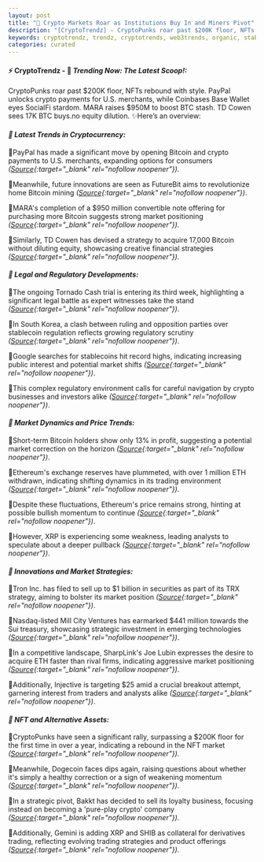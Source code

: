 ```yaml
---
layout: post
title: "🌇 Crypto Markets Roar as Institutions Buy In and Miners Pivot"
description: "[CryptoTrendz] - CryptoPunks roar past $200K floor, NFTs rebound with style. PayPal unlocks crypto payments for U.S. merchants, while Coinbases Base Wallet eyes SocialFi stardom. MARA raises $950M to boost BTC stash. TD Cowen sees 17K BTC buys.no equity dilution."
keywords: cryptotrendz, trendz, cryptotrends, web3trends, organic, stablecoins, XRP, business, NFT, growth, ETH, Stablecoin, Mining, Bitcoin, Digital, Crypto
categories: curated
---
```


#### ⚡ CryptoTrendz - 📌 *Trending Now: The Latest Scoop!:*

CryptoPunks roar past $200K floor, NFTs rebound with style. PayPal unlocks crypto payments for U.S. merchants, while Coinbases Base Wallet eyes SocialFi stardom. MARA raises $950M to boost BTC stash. TD Cowen sees 17K BTC buys.no equity dilution. ✨Here’s an overview:


#### *🔖  Latest Trends in Cryptocurrency:*  

🔹PayPal has made a significant move by opening Bitcoin and crypto payments to U.S. merchants, expanding options for consumers *([Source](https://s.avyag.com/m7f2){:target="_blank" rel="nofollow noopener"})*.  

🔹Meanwhile, future innovations are seen as FutureBit aims to revolutionize home Bitcoin mining *([Source](https://s.avyag.com/czib){:target="_blank" rel="nofollow noopener"})*.  

🔹MARA's completion of a $950 million convertible note offering for purchasing more Bitcoin suggests strong market positioning *([Source](https://s.avyag.com/ownq){:target="_blank" rel="nofollow noopener"})*.  

🔹Similarly, TD Cowen has devised a strategy to acquire 17,000 Bitcoin without diluting equity, showcasing creative financial strategies *([Source](https://s.avyag.com/vks1){:target="_blank" rel="nofollow noopener"})*.  

#### *🔖  Legal and Regulatory Developments:*  

🔹The ongoing Tornado Cash trial is entering its third week, highlighting a significant legal battle as expert witnesses take the stand *([Source](https://s.avyag.com/fjkk){:target="_blank" rel="nofollow noopener"})*.  

🔹In South Korea, a clash between ruling and opposition parties over stablecoin regulation reflects growing regulatory scrutiny *([Source](https://s.avyag.com/mlk9){:target="_blank" rel="nofollow noopener"})*.  

🔹Google searches for stablecoins hit record highs, indicating increasing public interest and potential market shifts *([Source](https://s.avyag.com/uzs3){:target="_blank" rel="nofollow noopener"})*.  

🔹This complex regulatory environment calls for careful navigation by crypto businesses and investors alike *([Source](https://s.avyag.com/mlk9){:target="_blank" rel="nofollow noopener"})*.  

#### *🔖  Market Dynamics and Price Trends:*  

🔹Short-term Bitcoin holders show only 13% in profit, suggesting a potential market correction on the horizon *([Source](https://s.avyag.com/avfh){:target="_blank" rel="nofollow noopener"})*.  

🔹Ethereum's exchange reserves have plummeted, with over 1 million ETH withdrawn, indicating shifting dynamics in its trading environment *([Source](https://s.avyag.com/uk9m){:target="_blank" rel="nofollow noopener"})*.  

🔹Despite these fluctuations, Ethereum's price remains strong, hinting at possible bullish momentum to continue *([Source](https://s.avyag.com/pb77){:target="_blank" rel="nofollow noopener"})*.  

🔹However, XRP is experiencing some weakness, leading analysts to speculate about a deeper pullback *([Source](https://s.avyag.com/qr3k){:target="_blank" rel="nofollow noopener"})*.  

#### *🔖  Innovations and Market Strategies:*  

🔹Tron Inc. has filed to sell up to $1 billion in securities as part of its TRX strategy, aiming to bolster its market position *([Source](https://s.avyag.com/ifmu){:target="_blank" rel="nofollow noopener"})*.  

🔹Nasdaq-listed Mill City Ventures has earmarked $441 million towards the Sui treasury, showcasing strategic investment in emerging technologies *([Source](https://s.avyag.com/y7nc){:target="_blank" rel="nofollow noopener"})*.  

🔹In a competitive landscape, SharpLink's Joe Lubin expresses the desire to acquire ETH faster than rival firms, indicating aggressive market positioning *([Source](https://s.avyag.com/l5oc){:target="_blank" rel="nofollow noopener"})*.  

🔹Additionally, Injective is targeting $25 amid a crucial breakout attempt, garnering interest from traders and analysts alike *([Source](https://s.avyag.com/pdg2){:target="_blank" rel="nofollow noopener"})*.  

#### *🔖  NFT and Alternative Assets:*  

🔹CryptoPunks have seen a significant rally, surpassing a $200K floor for the first time in over a year, indicating a rebound in the NFT market *([Source](https://s.avyag.com/7fb2){:target="_blank" rel="nofollow noopener"})*.  

🔹Meanwhile, Dogecoin faces dips again, raising questions about whether it's simply a healthy correction or a sign of weakening momentum *([Source](https://s.avyag.com/qrn8){:target="_blank" rel="nofollow noopener"})*.  

🔹In a strategic pivot, Bakkt has decided to sell its loyalty business, focusing instead on becoming a 'pure-play crypto' company *([Source](https://s.avyag.com/mmmt){:target="_blank" rel="nofollow noopener"})*.  

🔹Additionally, Gemini is adding XRP and SHIB as collateral for derivatives trading, reflecting evolving trading strategies and product offerings *([Source](https://s.avyag.com/rbkt){:target="_blank" rel="nofollow noopener"})*.